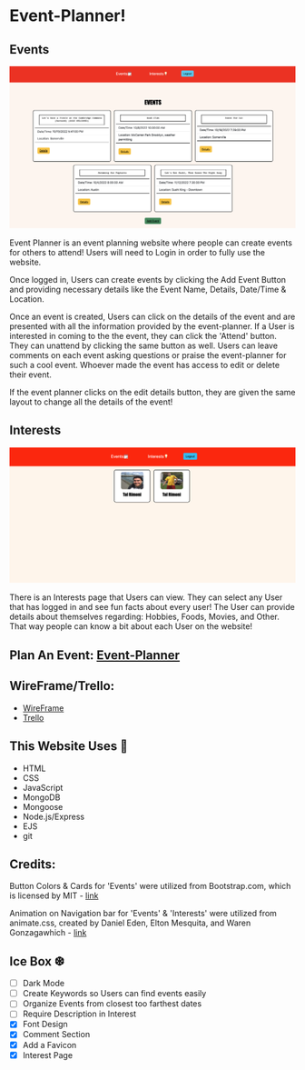 # Event-Planner!

## Events

![Event Planner](public/images/event-planner.jpg "Event Planner")

Event Planner is an event planning website where people can create events for others to attend! Users will need to Login in order to fully use the website.

Once logged in, Users can create events by clicking the Add Event Button and providing necessary details like the Event Name, Details, Date/Time & Location. 

Once an event is created, Users can click on the details of the event and are presented with all the information provided by the event-planner. If a User is interested in coming to the the event, they can click the 'Attend' button. They can unattend by clicking the same button as well. Users can leave comments on each event asking questions or praise the event-planner for such a cool event. Whoever made the event has access to edit or delete their event.

If the event planner clicks on the edit details button, they are given the same layout to change all the details of the event!

## Interests

![Interest Page](public/images/newinterestpage.jpg)

There is an Interests page that Users can view. They can select any User that has logged in and see fun facts about every user! The User can provide details about themselves regarding: Hobbies, Foods, Movies, and Other. That way people can know a bit about each User on the website!

## Plan An Event: [Event-Planner](https://eventplanner-rimoni.fly.dev/)

## WireFrame/Trello:
* [WireFrame](https://whimsical.com/eventplanning-wireframe-2EQeGu9LhPJy9kZ92A578H)
* [Trello](https://trello.com/invite/b/o9CpjAdh/62e3cd21ad52286ebd12a0b2c9d69644/eventplanning)

## This Website Uses 🔧

 * HTML
 * CSS
 * JavaScript
 * MongoDB
 * Mongoose
 * Node.js/Express
 * EJS
 * git

## Credits:

Button Colors & Cards for 'Events' were utilized from Bootstrap.com, which is licensed by MIT - [link](https://getbootstrap.com/)

Animation on Navigation bar for 'Events' & 'Interests' were utilized from animate.css, created by Daniel Eden, Elton Mesquita, and Waren Gonzagawhich - [link](https://animate.style/)

## Ice Box ❆

- [ ] Dark Mode
- [ ] Create Keywords so Users can find events easily
- [ ] Organize Events from closest too farthest dates 
- [ ] Require Description in Interest
- [x] Font Design
- [x] Comment Section
- [x] Add a Favicon
- [x] Interest Page 